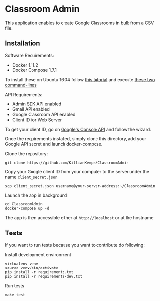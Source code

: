 # Classroom Admin

This application enables to create Google Classrooms in bulk from a CSV file.


## Installation

Software Requirements:
  - Docker 1.11.2
  - Docker Compose 1.7.1

To install these on Ubuntu 16.04 follow [this tutorial](https://www.digitalocean.com/community/tutorials/how-to-install-and-use-docker-on-ubuntu-16-04) and execute [these two command-lines](https://github.com/docker/compose/releases/tag/1.7.1)

API Requirements:
  - Admin SDK API enabled
  - Gmail API enabled
  - Google Classroom API enabled
  - Client ID for Web Server

To get your client ID, go on [Google's Console API](https://console.developers.google.com/apis/) and follow the wizard.

Once the requirements installed, simply clone this directory, add your Google API secret and launch docker-compose.

Clone the repository:
``` Server
git clone https://github.com/KillianKemps/ClassroomAdmin
```

Copy your Google client ID from your computer to the server under the name `client_secret.json`
``` Computer
scp client_secret.json username@your-server-address:~/ClassroomAdmin
```

Launch the app in background
```
cd ClassroomAdmin
docker-compose up -d
```

The app is then accessible either at `http://localhost` or at the hostname

## Tests

If you want to run tests because you want to contribute do following:

Install development environment
```
virtualenv venv
source venv/bin/activate
pip install -r requirements.txt
pip install -r requirements-dev.txt
```

Run tests
```
make test
```
